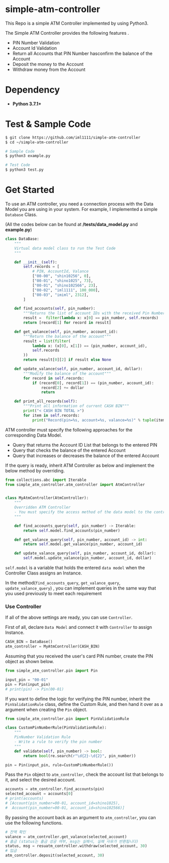 # simple-atm-controller
This Repo is a simple ATM Controller implemented by using Python3.

The Simple ATM Controller provides the following features .

- PIN Number Validation
- Account Id Validation
- Return all Accounts that PIN Number hasconfirm the balance of the Account 
- Deposit the money to the Account 
- Withdraw money from the Account



# Dependency

- **Python 3.7.1+**



# Test & Sample Code

```bash
$ git clone https://github.com/iml1111/simple-atm-controller
$ cd ~/simple-atm-controller

# Sample Code
$ python3 example.py

# Test Code
$ python3 test.py
```



# Get Started

To use an ATM controller, you need a connection process with the Data Model you are using in your system. For example, I implemented a simple `Database` Class.

(All the codes below can be found at **/tests/data_model.py** and **example.py**)

```python
class DataBase:
    """
    Virtual data model class to run the Test Code
    """

    def __init__(self):
        self.records = [
            # PIN, AccountId, Valance
            ["00-00", "shin10256", 0],
            ["00-01", "shino1025", 73],
            ["00-01", "shino102566", 23],
            ["00-02", "iml1111", 100_000],
            ["00-03", "imiml", 2312],
        ]

    def find_accounts(self, pin_number):
        """Returns the list of account IDs with the received Pin Number"""
        result =  filter(lambda x: x[0] == pin_number, self.records)
        return [record[1] for record in result]

    def get_valance(self, pin_number, account_id):
        """Return the balance of the account"""
        result = list(filter(
            lambda x: (x[0], x[1]) == (pin_number, account_id),
            self.records
        ))
        return result[0][2] if result else None

    def update_valance(self, pin_number, account_id, dollar):
        """Modify the balance of the account"""
        for record in self.records:
            if (record[0], record[1]) == (pin_number, account_id):
                record[2] += dollar
                return

    def print_all_records(self):
        """Print all information of current CASH BIN"""
        print("< CASH BIN TOTAL >")
        for item in self.records:
            print("Record(pin=%s, account=%s, valance=%s)" % tuple(item))
```

ATM controller must specify the following approaches for the corresponding Data Model.

- Query that returns the Account ID List that belongs to the entered PIN
- Query that checks the balance of the entered Account
- Query that increases or decreases the balance of the entered Account

If the query is ready, inherit ATM Controller as below and implement the below method by overriding. 

```python
from collections.abc import Iterable
from simple_atm_controller.atm_controller import AtmController


class MyAtmController(AtmController):
    """
    Overridden ATM Controller
    - You must specify the access method of the data model to the controller
    """

    def find_accounts_query(self, pin_number) -> Iterable:
        return self.model.find_accounts(pin_number)

    def get_valance_query(self, pin_number, account_id) -> int:
        return self.model.get_valance(pin_number, account_id)

    def update_valance_query(self, pin_number, account_id, dollar):
        self.model.update_valance(pin_number, account_id, dollar)
```

`self.model` is a variable that holds the entered `data model` when the Controller Class assigns an Instance.

In the method(`find_accounts_query`, `get_valance_query`, `update_valance_query`) ,
you can implement queries in the same way that you used previously to meet each requirement



### Use Controller

If all of the above settings are ready, you can use `Controller`.

First of all, declare `Data Model` and connect it with `Controller` to assign Instance.

```python
CASH_BIN = DataBase()
atm_controller = MyAtmController(CASH_BIN)
```

Assuming that you received the user's card PIN number, create the PIN object as shown below.

```python
from simple_atm_controller.pin import Pin

input_pin = "00-01"
pin = Pin(input_pin)
# print(pin) -> Pin(00-01)
```

If you want to define the logic for verifying the PIN number, 
inherit the `PinValidationRule` class, define the Custom Rule, and then hand it over as a argument when creating the `Pin` object.

```python
from simple_atm_controller.pin import PinValidationRule

class CustomPinNumberRule(PinValidationRule):
    """
    PinNumber Validation Rule
    - Write a rule to verify the pin number
    """
    def validate(self, pin_number) -> bool:
        return bool(re.search(r"\d{2}-\d{2}", pin_number))

pin = Pin(input_pin, rule=CustomPinNumberRule())
```

Pass the `Pin` object to `atm_controller`, check the account list that belongs to it, and select the desired account.

```python
accounts = atm_controller.find_accounts(pin)
selected_account = accounts[0]
# print(accounts)
# [Account(pin_number=00-01, account_id=shino1025), 
#  Account(pin_number=00-01, account_id=shino102566)]
```

By passing the account back as an argument to `atm_controller`, you can use the following functions.

```python
# 잔액 확인
valance = atm_controller.get_valance(selected_account)
# 출금 (status는 출금 성공 여부, msg는 실패시, 실패 사유가 반환됩니다)
status, msg = resuatm_controller.withdraw(selected_account, 30)
# 입금
atm_controller.deposit(selected_account, 30)
```





